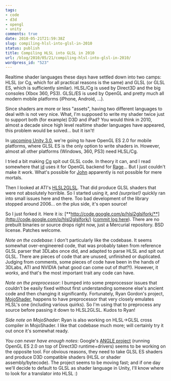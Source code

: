 ```yaml
---
tags:
- code
- d3d
- opengl
- unity
comments: true
date: 2010-05-21T21:59:38Z
slug: compiling-hlsl-into-glsl-in-2010
status: publish
title: Compiling HLSL into GLSL in 2010
url: /blog/2010/05/21/compiling-hlsl-into-glsl-in-2010/
wordpress_id: "523"
---
```


Realtime shader languages these days have settled down into two camps: HLSL (or Cg, which for all practical reasons is the same) and GLSL (or GLSL ES, which is sufficiently similar). HLSL/Cg is used by Direct3D and the big consoles (Xbox 360, PS3). GLSL/ES is used by OpenGL and pretty much all modern mobile platforms (iPhone, Android, ...).

Since shaders are more or less "assets", having two different languages to deal with is not very nice. What, I'm supposed to write my shader twice just to support both (for example) D3D and iPad? You would think in 2010, almost a decade since high level realtime shader languages have appeared, this problem would be solved... but it isn't!

In [upcoming Unity 3.0](http://unity3d.com/unity/coming-soon/unity-3), we're going to have OpenGL ES 2.0 for mobile platforms, where GLSL ES is the only option to write shaders in. However, almost all other platforms (Windows, 360, PS3) need HLSL/Cg.

I tried a bit making [Cg](http://developer.nvidia.com/object/cg_toolkit.html) spit out GLSL code. In theory it can, and I read somewhere that [id](http://en.wikipedia.org/wiki/Id_Software) uses it for OpenGL backend for [Rage](http://en.wikipedia.org/wiki/Rage_(video_game))... But I just couldn't make it work. What's possible for [John](http://en.wikipedia.org/wiki/John_Carmack) apparently is not possible for mere mortals.

Then I looked at ATI's [HLSL2GLSL](https://github.com/aras-p/hlsl2glslfork). That did produce GLSL shaders that were not absolutely horrible. So I started using it, and _(surprise!)_ quickly ran into small issues here and there. Too bad development of the library stopped around 2006... on the plus side, it's open source!

So I just forked it. Here it is: [**http://code.google.com/p/hlsl2glslfork/**](http://code.google.com/p/hlsl2glslfork/) ([commit log here](https://github.com/aras-p/hlsl2glslfork/commits/master)). There are no prebuilt binaries or source drops right now, just a Mercurial repository. BSD license. Patches welcome.

_Note on the codebase_: I don't particularly like the codebase. It seems somewhat over-engineered code, that was probably taken from reference GLSL parser that 3DLabs once did, and adapted to parse HLSL and spit out GLSL. There are pieces of code that are unused, unfinished or duplicated. Judging from comments, some pieces of code have been in the hands of 3DLabs, ATI and NVIDIA (what good can come out of _that_?!). However, it _works_, and that's the most important trait any code can have.

_Note on the preprocessor_: I bumped into some preprocessor issues that couldn't be easily fixed without first understanding someone else's ancient code and then changing it significantly. Fortunately, Ryan Gordon's project, [MojoShader](http://icculus.org/mojoshader/), happens to have preprocessor that very closely emulates HLSL's one (including various quirks). So I'm using that to preprocess any source before passing it down to HLSL2GLSL. Kudos to Ryan!

_Side note on MojoShader_: Ryan is also working on HLSL->GLSL cross compiler in MojoShader. I like that codebase much more; will certainly try it out once it's somewhat ready.

_You can never have enough notes_: Google's [ANGLE project](http://code.google.com/p/angleproject/) (running OpenGL ES 2.0 on top of Direct3D runtime+drivers) seems to be working on the opposite tool. For obvious reasons, they need to take GLSL ES shaders and produce D3D compatible shaders (HLSL or shader assembly/bytecode). The project seems to be moving fast; and if one day we'll decide to default to GLSL as shader language in Unity, I'll know where to look for a translator into HLSL :)
